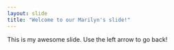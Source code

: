 ```yaml
---
layout: slide
title: "Welcome to our Marilyn's slide!"
---
```

This is my awesome slide.
Use the left arrow to go back!
